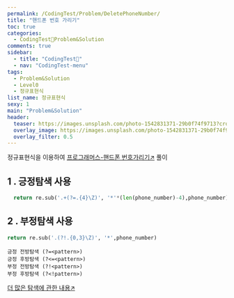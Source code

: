 ```yaml
---
permalink: /CodingTest/Problem/DeletePhoneNumber/
title: "핸드폰 번호 가리기"
toc: true
categories:
  - CodingTest🦁Problem&Solution
comments: true
sidebar:
  - title: "CodingTest🦁"
  - nav: "CodingTest-menu"
tags:
  - Problem&Solution
  - Level0
  - 정규표현식
list_name: 정규표현식
sexy: 1
main: "Problem&Solution"
header:
  teaser: https://images.unsplash.com/photo-1542831371-29b0f74f9713?crop=entropy&cs=tinysrgb&fit=max&fm=jpg&ixid=MnwxMTc3M3wwfDF8c2VhcmNofDN8fGNvZGluZ3xlbnwwfHx8fDE2NDczMjg1NzY&ixlib=rb-1.2.1&q=80&w=2000
  overlay_image: https://images.unsplash.com/photo-1542831371-29b0f74f9713?crop=entropy&cs=tinysrgb&fit=max&fm=jpg&ixid=MnwxMTc3M3wwfDF8c2VhcmNofDN8fGNvZGluZ3xlbnwwfHx8fDE2NDczMjg1NzY&ixlib=rb-1.2.1&q=80&w=2000
  overlay_filter: 0.5
---
```



정규표현식을 이용하여 [프로그래머스-핸드폰 번호가리기↗️](https://programmers.co.kr/learn/courses/30/lessons/12948?language=python3) 풀이

## 1 . 긍정탐색 사용
```python
  return re.sub('.+(?=.{4}\Z)', '*'*(len(phone_number)-4),phone_number)
```

## 2 . 부정탐색 사용
```python
return re.sub('.(?!.{0,3}\Z)', '*',phone_number)
```

```
긍정 전방탐색 (?=<pattern>)  
긍정 후방탐색 (?<=<pattern>)  
부정 전방탐색 (?!<pattern>)  
부정 후방탐색 (?<!pattern>)  
```

[더 많은 탐색에 관한 내용↗️](https://chanyoung-dev.github.io/Python/Basic/String/#11-%ED%83%90%EC%83%89)